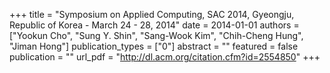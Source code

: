 +++
title = "Symposium on Applied Computing, SAC 2014, Gyeongju, Republic of Korea - March 24 - 28, 2014"
date = 2014-01-01
authors = ["Yookun Cho", "Sung Y. Shin", "Sang-Wook Kim", "Chih-Cheng Hung", "Jiman Hong"]
publication_types = ["0"]
abstract = ""
featured = false
publication = ""
url_pdf = "http://dl.acm.org/citation.cfm?id=2554850"
+++

